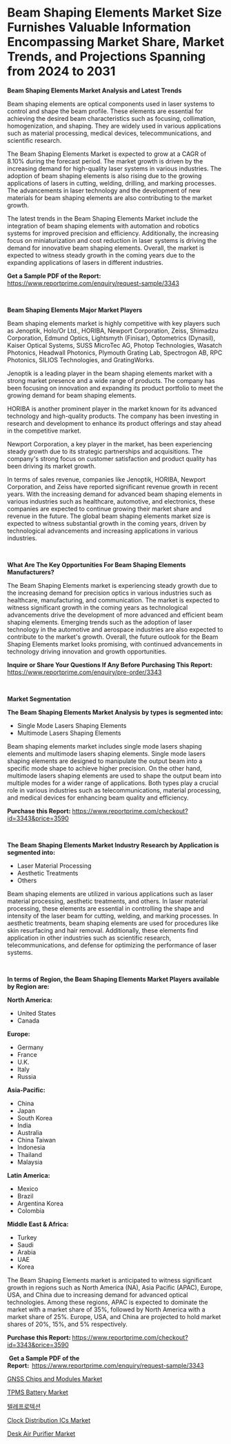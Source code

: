 <p><h1>Beam Shaping Elements Market Size Furnishes Valuable Information Encompassing Market Share, Market Trends, and Projections Spanning from 2024 to 2031</h1></p><p><strong>Beam Shaping Elements Market Analysis and Latest Trends</strong></p>
<p><p>Beam shaping elements are optical components used in laser systems to control and shape the beam profile. These elements are essential for achieving the desired beam characteristics such as focusing, collimation, homogenization, and shaping. They are widely used in various applications such as material processing, medical devices, telecommunications, and scientific research.</p><p>The Beam Shaping Elements Market is expected to grow at a CAGR of 8.10% during the forecast period. The market growth is driven by the increasing demand for high-quality laser systems in various industries. The adoption of beam shaping elements is also rising due to the growing applications of lasers in cutting, welding, drilling, and marking processes. The advancements in laser technology and the development of new materials for beam shaping elements are also contributing to the market growth.</p><p>The latest trends in the Beam Shaping Elements Market include the integration of beam shaping elements with automation and robotics systems for improved precision and efficiency. Additionally, the increasing focus on miniaturization and cost reduction in laser systems is driving the demand for innovative beam shaping elements. Overall, the market is expected to witness steady growth in the coming years due to the expanding applications of lasers in different industries.</p></p>
<p><strong>Get a Sample PDF of the Report:&nbsp;</strong> <a href="https://www.reportprime.com/enquiry/request-sample/3343">https://www.reportprime.com/enquiry/request-sample/3343</a></p>
<p>&nbsp;</p>
<p><strong>Beam Shaping Elements Major Market Players</strong></p>
<p><p>Beam shaping elements market is highly competitive with key players such as Jenoptik, Holo/Or Ltd., HORIBA, Newport Corporation, Zeiss, Shimadzu Corporation, Edmund Optics, Lightsmyth (Finisar), Optometrics (Dynasil), Kaiser Optical Systems, SUSS MicroTec AG, Photop Technologies, Wasatch Photonics, Headwall Photonics, Plymouth Grating Lab, Spectrogon AB, RPC Photonics, SILIOS Technologies, and GratingWorks.</p><p>Jenoptik is a leading player in the beam shaping elements market with a strong market presence and a wide range of products. The company has been focusing on innovation and expanding its product portfolio to meet the growing demand for beam shaping elements.</p><p>HORIBA is another prominent player in the market known for its advanced technology and high-quality products. The company has been investing in research and development to enhance its product offerings and stay ahead in the competitive market.</p><p>Newport Corporation, a key player in the market, has been experiencing steady growth due to its strategic partnerships and acquisitions. The company's strong focus on customer satisfaction and product quality has been driving its market growth.</p><p>In terms of sales revenue, companies like Jenoptik, HORIBA, Newport Corporation, and Zeiss have reported significant revenue growth in recent years. With the increasing demand for advanced beam shaping elements in various industries such as healthcare, automotive, and electronics, these companies are expected to continue growing their market share and revenue in the future. The global beam shaping elements market size is expected to witness substantial growth in the coming years, driven by technological advancements and increasing applications in various industries.</p></p>
<p>&nbsp;</p>
<p><strong>What Are The Key Opportunities For Beam Shaping Elements Manufacturers?</strong></p>
<p><p>The Beam Shaping Elements market is experiencing steady growth due to the increasing demand for precision optics in various industries such as healthcare, manufacturing, and communication. The market is expected to witness significant growth in the coming years as technological advancements drive the development of more advanced and efficient beam shaping elements. Emerging trends such as the adoption of laser technology in the automotive and aerospace industries are also expected to contribute to the market's growth. Overall, the future outlook for the Beam Shaping Elements market looks promising, with continued advancements in technology driving innovation and growth opportunities.</p></p>
<p><strong>Inquire or Share Your Questions If Any Before Purchasing This Report:</strong> <a href="https://www.reportprime.com/enquiry/pre-order/3343">https://www.reportprime.com/enquiry/pre-order/3343</a></p>
<p>&nbsp;</p>
<p><strong>Market Segmentation</strong></p>
<p><strong>The Beam Shaping Elements Market Analysis by types is segmented into:</strong></p>
<p><ul><li>Single Mode Lasers Shaping Elements</li><li>Multimode Lasers Shaping Elements</li></ul></p>
<p><p>Beam shaping elements market includes single mode lasers shaping elements and multimode lasers shaping elements. Single mode lasers shaping elements are designed to manipulate the output beam into a specific mode shape to achieve higher precision. On the other hand, multimode lasers shaping elements are used to shape the output beam into multiple modes for a wider range of applications. Both types play a crucial role in various industries such as telecommunications, material processing, and medical devices for enhancing beam quality and efficiency.</p></p>
<p><strong>Purchase this Report:&nbsp;</strong><a href="https://www.reportprime.com/checkout?id=3343&price=3590">https://www.reportprime.com/checkout?id=3343&price=3590</a></p>
<p>&nbsp;</p>
<p><strong>The Beam Shaping Elements Market Industry Research by Application is segmented into:</strong></p>
<p><ul><li>Laser Material Processing</li><li>Aesthetic Treatments</li><li>Others</li></ul></p>
<p><p>Beam shaping elements are utilized in various applications such as laser material processing, aesthetic treatments, and others. In laser material processing, these elements are essential in controlling the shape and intensity of the laser beam for cutting, welding, and marking processes. In aesthetic treatments, beam shaping elements are used for procedures like skin resurfacing and hair removal. Additionally, these elements find application in other industries such as scientific research, telecommunications, and defense for optimizing the performance of laser systems.</p></p>
<p>&nbsp;</p>
<p><strong>In terms of Region, the Beam Shaping Elements Market Players available by Region are:</strong></p>
<p>
    <p> <strong> North America: </strong>
        <ul>
            <li>United States</li>
            <li>Canada</li>
        </ul>
        </p> 
    <p> <strong> Europe: </strong>
        <ul>
            <li>Germany</li>
            <li>France</li>
            <li>U.K.</li>
            <li>Italy</li>
            <li>Russia</li>
        </ul>
        </p> 
    <p> <strong> Asia-Pacific: </strong>
        <ul>
            <li>China</li>
            <li>Japan</li>
            <li>South Korea</li>
            <li>India</li>
            <li>Australia</li>
            <li>China Taiwan</li>
            <li>Indonesia</li>
            <li>Thailand</li>
            <li>Malaysia</li>
        </ul>
        </p> 
    <p> <strong> Latin America: </strong>
        <ul>
            <li>Mexico</li>
            <li>Brazil</li>
            <li>Argentina Korea</li>
            <li>Colombia</li>
        </ul>
        </p> 
    <p> <strong> Middle East & Africa: </strong>
        <ul>
            <li>Turkey</li>
            <li>Saudi</li>
            <li>Arabia</li>
            <li>UAE</li>
            <li>Korea</li>
        </ul>
    </p>
    </p>
<p><p>The Beam Shaping Elements market is anticipated to witness significant growth in regions such as North America (NA), Asia Pacific (APAC), Europe, USA, and China due to increasing demand for advanced optical technologies. Among these regions, APAC is expected to dominate the market with a market share of 35%, followed by North America with a market share of 25%. Europe, USA, and China are projected to hold market shares of 20%, 15%, and 5% respectively.</p></p>
<p><strong>Purchase this Report: </strong><a href="https://www.reportprime.com/checkout?id=3343&price=3590">https://www.reportprime.com/checkout?id=3343&price=3590</a></p>
<p>&nbsp;<strong>Get a Sample PDF of the Report:&nbsp;&nbsp;</strong><a href="https://www.reportprime.com/enquiry/request-sample/3343">https://www.reportprime.com/enquiry/request-sample/3343</a></p>
<p><strong></strong></p>
<p><p><a href="https://github.com/yemakinde/Market-Research-Report-List-2/blob/main/gnss-chips-and-modules-market.md">GNSS Chips and Modules Market</a></p><p><a href="https://issuu.com/reportprime-2/docs/tpms-battery-market-size-2030.pptx">TPMS Battery Market</a></p><p><a href="https://medium.com/@simeonbode1/%ED%85%94%EB%A0%88%ED%94%84%EB%A1%9C%ED%85%8D%EC%85%98-%EC%8B%9C%EC%9E%A5-%EC%A0%84%EB%A7%9D-%EC%82%B0%EC%97%85-%EA%B0%9C%EC%9A%94-%EB%B0%8F-%EC%98%88%EC%B8%A1-2024%EB%85%84%EB%B6%80%ED%84%B0-2031%EB%85%84%EA%B9%8C%EC%A7%80-8fb8272a175c">텔레프로텍션</a></p><p><a href="https://github.com/jsmusil/Market-Research-Report-List-2/blob/main/clock-distribution-ics-market.md">Clock Distribution ICs Market</a></p><p><a href="https://www.linkedin.com/pulse/desk-air-purifier-market-size-share-global-analysis-wyjuf?trackingId=R81iOIX2G6HVpNzGyAiDlQ%3D%3D">Desk Air Purifier Market</a></p></p>